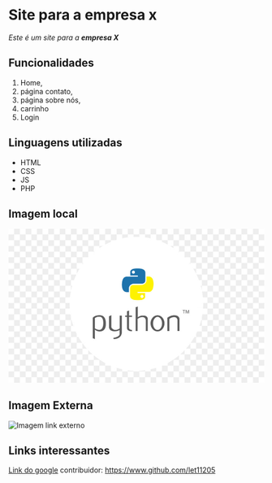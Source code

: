 # __Site para a empresa x__
_Este é um site para a **empresa X**_

## __Funcionalidades__
1. Home, 
2. página contato, 
3. página sobre nós, 
4. carrinho 
5. Login

## __Linguagens utilizadas__

* HTML
* CSS
* JS
* PHP

## __Imagem local__

![Imagem local](imagens/imagem%20local.jpg)

## __Imagem Externa__

![Imagem link externo](https://upload.wikimedia.org/wikipedia/commons/thumb/2/27/PHP-logo.svg/1280px-PHP-logo.svg.png)

## __Links interessantes__

[Link do google](https://www.google.com)
contribuidor: https://www.github.com/let11205
